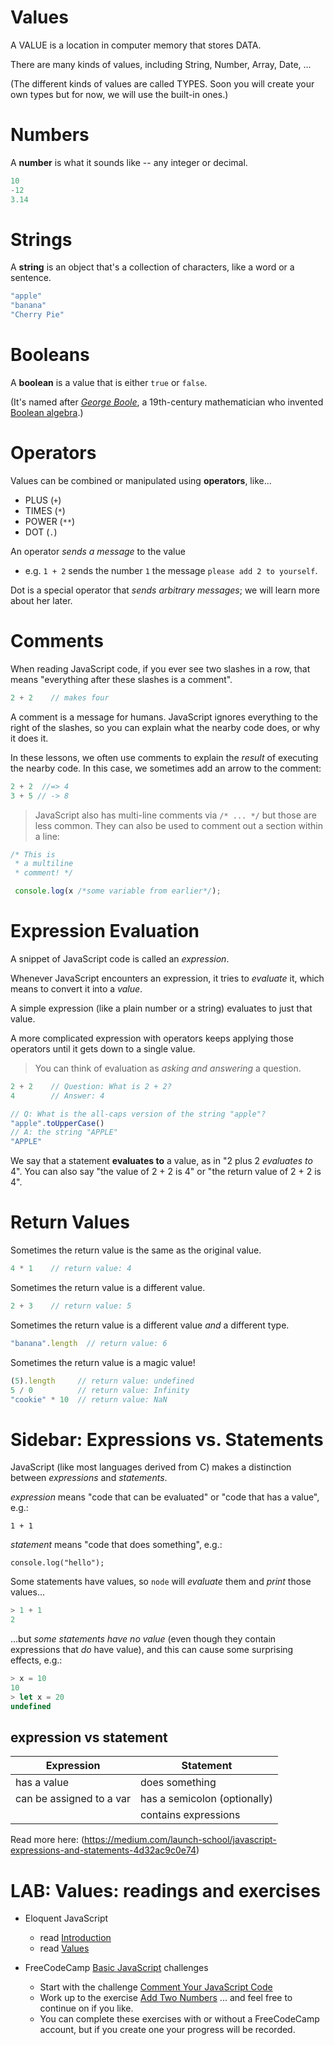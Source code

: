 # Values

A VALUE is a location in computer memory that stores DATA.

There are many kinds of values, including String, Number, Array, Date, ... 

(The different kinds of values are called TYPES. Soon you will create your own types but for now, we will use the built-in ones.)

# Numbers

A **number** is what it sounds like -- any integer or decimal.

```js
10
-12
3.14
```

# Strings

A **string** is an object that's a collection of characters, like a word or a sentence.

```js
"apple"
"banana"
"Cherry Pie"
```

# Booleans

A **boolean** is a value that is either `true` or `false`.

(It's named after *[George Boole](https://en.wikipedia.org/wiki/George_Boole)*, 
a 19th-century mathematician who invented [Boolean algebra](https://en.wikipedia.org/wiki/Boolean_algebra).)

# Operators

Values can be combined or manipulated using **operators**, like...
 
 * PLUS (`+`)
 * TIMES (`*`)
 * POWER (`**`)
 * DOT (`.`)

An operator *sends a message* to the value

  * e.g. `1 + 2` sends the number `1` the message `please add 2 to yourself`.

Dot is a special operator that *sends arbitrary messages*; we will learn more about her later.

# Comments

When reading JavaScript code, if you ever see two slashes in a row, that means "everything after these slashes is a comment".

```javascript
2 + 2    // makes four
```

A comment is a message for humans. JavaScript ignores everything to the right of the slashes, so you can explain what the nearby code does, or why it does it.

In these lessons, we often use comments to explain the *result* of executing the nearby code. In this case, we sometimes add an arrow to the comment:  

```javascript
2 + 2  //=> 4
3 + 5 // -> 8
```

> JavaScript also has multi-line comments via `/* ... */` but those are less common. They can also be used to comment out a section within a line:  

```javascript
/* This is
 * a multiline
 * comment! */

 console.log(x /*some variable from earlier*/);
 ```

# Expression Evaluation

A snippet of JavaScript code is called an *expression*.

Whenever JavaScript encounters an expression, it tries to *evaluate* it, which means to convert it into a *value*.

A simple expression (like a plain number or a string) evaluates to just that value.

A more complicated expression with operators keeps applying those operators until it gets down to a single value. 

> You can think of evaluation as *asking and answering* a question.

```javascript
2 + 2    // Question: What is 2 + 2?
4        // Answer: 4

// Q: What is the all-caps version of the string "apple"?
"apple".toUpperCase()  
// A: the string "APPLE"
"APPLE"
```

We say that a statement **evaluates to** a value, as in
"2 plus 2 *evaluates to* 4". You can also say "the value of 2 + 2 is 4" or "the return value of 2 + 2 is 4". 

# Return Values

Sometimes the return value is the same as the original value.

```js
4 * 1    // return value: 4
```

Sometimes the return value is a different value.

```js
2 + 3    // return value: 5
```

Sometimes the return value is a different value *and* a different type.

```js
"banana".length  // return value: 6
```

Sometimes the return value is a magic value!

```js
(5).length     // return value: undefined
5 / 0          // return value: Infinity
"cookie" * 10  // return value: NaN
```

# Sidebar: Expressions vs. Statements

JavaScript (like most languages derived from C) makes a distinction between *expressions* and *statements*.

*expression* means "code that can be evaluated" or "code that has a value", e.g.:

    1 + 1

*statement* means "code that does something", e.g.:

    console.log("hello");

Some statements have values, so `node` will *evaluate* them and *print* those values...

```javascript
> 1 + 1
2
```

...but *some statements have no value* (even though they contain expressions that *do* have value), and this can cause some surprising effects, e.g.:

```javascript
> x = 10
10
> let x = 20
undefined
```

## expression vs statement

|Expression | Statement |
|---|---|
|has a value	| does something |
|can be assigned to a var|	has a semicolon (optionally) |
|		|		contains expressions |



Read more here: (https://medium.com/launch-school/javascript-expressions-and-statements-4d32ac9c0e74)
    
# LAB: Values: readings and exercises

* Eloquent JavaScript
    - read [Introduction](https://eloquentjavascript.net/00_intro.html) 
    - read [Values](https://eloquentjavascript.net/01_values.html)

* FreeCodeCamp [Basic JavaScript](https://learn.freecodecamp.org/javascript-algorithms-and-data-structures/basic-javascript) challenges
    - Start with the challenge [Comment Your JavaScript Code](https://learn.freecodecamp.org/javascript-algorithms-and-data-structures/basic-javascript/comment-your-javascript-code)
    - Work up to the exercise [Add Two Numbers](https://learn.freecodecamp.org/javascript-algorithms-and-data-structures/basic-javascript/add-two-numbers-with-javascript) ... and feel free to continue on if you like. 
    - You can complete these exercises with or without a FreeCodeCamp account, but if you create one your progress will be recorded.

